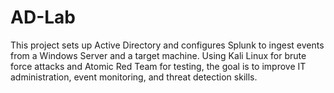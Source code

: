 # AD-Lab
This project sets up Active Directory and configures Splunk to ingest events from a Windows Server and a target machine. Using Kali Linux for brute force attacks and Atomic Red Team for testing, the goal is to improve IT administration, event monitoring, and threat detection skills.
